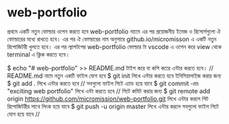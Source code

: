 # web-portfolio
প্রথমে একটি নতুন ফোল্ডার ওপেন করতে হবে web-portfolio নামেে
এর পর প্রয়োজনীয় ইমেজ ও রিসোর্সগুলো ঐ ফোল্ডারের মধ্যে রাখতে হবে।
এর পর ঐ ফোল্ডারের নাম অনুসারে github.io/micromisson এ একটি নতুন রিপোজিটরী খুলতে হবে।
এর পর ল্যাপটপের web-portfolio ফোল্ডার টা vscode এ ওপেন করে view থেকে terminal এ ক্লিক করতে হবে।

$ echo "# web-portfolio" >> README.md টাইপ করে বা কপি করেে এন্টার করতে হবে। // README.md নামে নতুন একটি ফাইল যোগ হবে
$ git init লিখে এন্টার করতে হবে ইনিসিয়ালাইজ করার জন্য
$ git add . লিখে এন্টার করতে হবে // সবগুলো ফাইল গিটে এ্যাড হয়ে যাবে
$ git commit -m "exciting web portfolio" লিখে এন্টা করতে হবে // গিটে কমিট করার জন্য
$ git remote add origin https://github.com/micromission/web-portfolio.git লিখে এন্টার করলে গিট রিপোজিটরীর সাথে লিংক হয়ে যাবে
$ git push -u origin master লিখে এন্টার করলে সবগুলো ফাইল গিটে যোগ হয়ে যাবে // 
